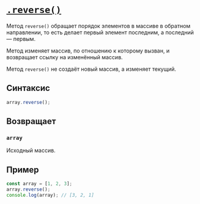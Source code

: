 # [`.reverse()`](../index.md)

Метод `reverse()` обращает порядок элементов в массиве в обратном направлении, то есть делает первый элемент последним, а последний — первым.

Метод изменяет массив, по отношению к которому вызван, и возвращает ссылку на изменённый массив.

Метод `reverse()` не создаёт новый массив, а изменяет текущий.

## Синтаксис

```js
array.reverse();
```

## Возвращает

### `array`

Исходный массив.

## Пример

```js
const array = [1, 2, 3];
array.reverse();
console.log(array); // [3, 2, 1]
```

